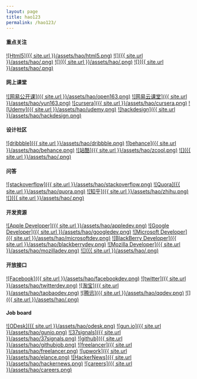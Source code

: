```yaml
---
layout: page
title: hao123
permalink: /hao123/
---
```


#### 重点关注

[![Html5]({{ site.url }}/assets/hao/html5.png)](http://www.html5rocks.com/)
[![]({{ site.url }}/assets/hao/.png)]()
[![]({{ site.url }}/assets/hao/.png)]()
[![]({{ site.url }}/assets/hao/.png)]()

#### 网上课堂
[![网易公开课]({{ site.url }}/assets/hao/open163.png)](http://open.163.com)
[![网易云课堂]({{ site.url }}/assets/hao/yun163.png)](http://study.163.com)
[![cursera]({{ site.url }}/assets/hao/cursera.png)](http://www.cursera.com)
[![Udemy]({{ site.url }}/assets/hao/udemy.png)](https://www.udemy.com)
[![hackdesign]({{ site.url }}/assets/hao/hackdesign.png)](http://www.hackdesign.org)

#### 设计社区
[![dribbble]({{ site.url }}/assets/hao/dribbble.png)](http://dribbble.com)
[![behance]({{ site.url }}/assets/hao/behance.png)](http://www.behance.net)
[![站酷]({{ site.url }}/assets/hao/zcool.png)](http://www.zcool.com.cn)
[![]({{ site.url }}/assets/hao/.png)]()

#### 问答
[![stackoverflow]({{ site.url }}/assets/hao/stackoverflow.png)](http://stackoverflow.com)
[![Quora]({{ site.url }}/assets/hao/quora.png)](http://www.quora.com)
[![知乎]({{ site.url }}/assets/hao/zhihu.png)](http://www.zhihu.com)
[![]({{ site.url }}/assets/hao/.png)]()

#### 开发资源
[![Apple Developer]({{ site.url }}/assets/hao/appledev.png)](http://developer.apple.com)
[![Google Developer]({{ site.url }}/assets/hao/googledev.png)](http://developer.google.com)
[![Microsoft Developer]({{ site.url }}/assets/hao/microsoftdev.png)](http://msdn.microsoft.com/dn338268)
[![BlackBerry Developer]({{ site.url }}/assets/hao/blackberrydev.png)](https://developer.blackberry.com)
[![Mozilla Developer]({{ site.url }}/assets/hao/mozilladev.png)](https://developer.mozilla.org)
[![]({{ site.url }}/assets/hao/.png)]()

#### 开放接口
[![Facebook]({{ site.url }}/assets/hao/facebookdev.png)](https://developers.facebook.com)
[![twitter]({{ site.url }}/assets/hao/twitterdev.png)](https://dev.twitter.com)
[![淘宝]({{ site.url }}/assets/hao/taobaodev.png)](http://open.taobao.com)
[![腾讯]({{ site.url }}/assets/hao/qqdev.png)](http://open.qq.com)
[![]({{ site.url }}/assets/hao/.png)]()

#### Job board
[![ODesk]({{ site.url }}/assets/hao/odesk.png)](https://www.odesk.com)
[![gun.io]({{ site.url }}/assets/hao/gunio.png)](http://gun.io)
[![37signals]({{ site.url }}/assets/hao/37signals.png)](http://jobs.37signals.com)
[![github]({{ site.url }}/assets/hao/githubjob.png)](https://jobs.github.com)
[![freelancer]({{ site.url }}/assets/hao/freelancer.png)](http://www.freelancer.com)
[![upwork]({{ site.url }}/assets/hao/elance.png)](https://www.upwork.com)
[![HackerNews]({{ site.url }}/assets/hao/hackernews.png)](https://news.ycombinator.com/jobs)
[![careers]({{ site.url }}/assets/hao/careers.png)](http://careers.stackoverflow.com)
